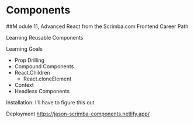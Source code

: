 # Components 
##M odule 11, Advanced React 
from the Scrimba.com Frontend Career Path

Learning Reusable Components

Learning Goals

+ Prop Drilling
+ Compound Components
+ React.Children
    * React.cloneElement
+ Context
+ Headless Components


Installation: I'll have to figure this out

Deployment https://jason-scrimba-components.netlify.app/
